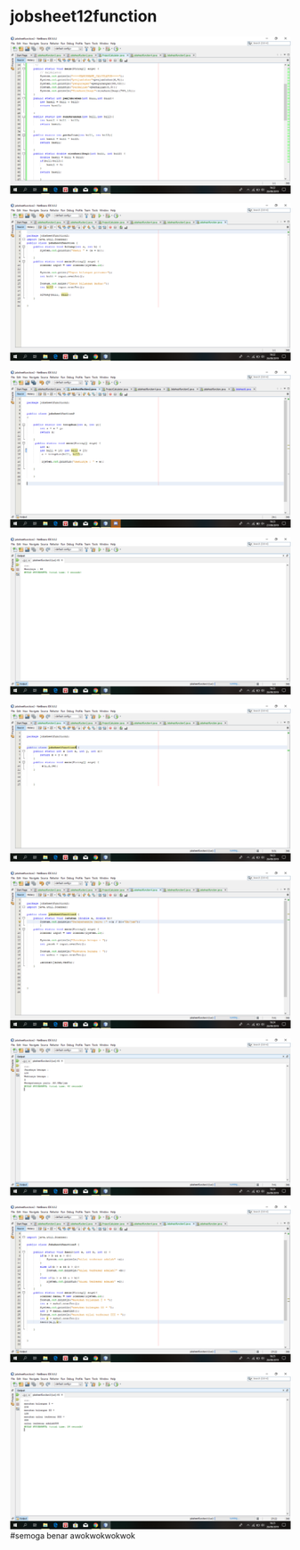 # jobsheet12function
![alt text](https://github.com/Lukaserwindo69/jobsheet12function/blob/master/Screenshot%20(39).png)

![alt text](https://github.com/Lukaserwindo69/jobsheet12function/blob/master/Screenshot%20(40).png)

![alt text](https://github.com/Lukaserwindo69/jobsheet12function/blob/master/Screenshot%20(49).png)

![alt text](https://github.com/Lukaserwindo69/jobsheet12function/blob/master/Screenshot%20(42).png)

![alt text](https://github.com/Lukaserwindo69/jobsheet12function/blob/master/Screenshot%20(43).png)

![alt text](https://github.com/Lukaserwindo69/jobsheet12function/blob/master/Screenshot%20(44).png)

![alt text](https://github.com/Lukaserwindo69/jobsheet12function/blob/master/Screenshot%20(45).png)

![alt text](https://github.com/Lukaserwindo69/jobsheet12function/blob/master/Screenshot%20(46).png)

![alt text](https://github.com/Lukaserwindo69/jobsheet12function/blob/master/Screenshot%20(47).png)
#semoga benar awokwokwokwok
